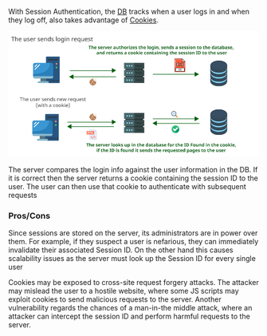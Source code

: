 

With Session Authentication, the [DB](../../Databases/Relational%20Databases.md) tracks when a user logs in and when they log off, also takes advantage of [Cookies](../Cookies.md). 

![](../../Attachments/Pasted%20image%2020220831005557.png)

The server compares the login info against the user information in the DB. If it is correct then the server returns a cookie containing the session ID to the user. The user can then use that cookie to authenticate with subsequent requests

### Pros/Cons
Since sessions are stored on the server, its administrators are in power over them. For example, if they suspect a user is nefarious, they can immediately invalidate their associated Session ID. On the other hand this causes scalability issues as the server must look up the Session ID for every single user

Cookies may be exposed to cross-site request forgery attacks. The attacker may mislead the user to a hostile website, where some JS scripts may exploit cookies to send malicious requests to the server. Another vulnerability regards the chances of a man-in-the middle attack, where an attacker can intercept the session ID and perform harmful requests to the server.